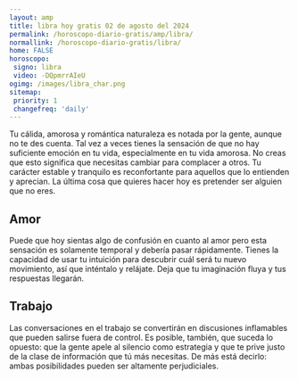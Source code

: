 ```yaml
---
layout: amp
title: libra hoy gratis 02 de agosto del 2024 
permalink: /horoscopo-diario-gratis/amp/libra/
normallink: /horoscopo-diario-gratis/libra/
home: FALSE
horoscopo:
 signo: libra
 video: -DQpmrrAIeU
ogimg: /images/libra_char.png
sitemap:
 priority: 1
 changefreq: 'daily'
---
```



Tu cálida, amorosa y romántica naturaleza es notada por la gente, aunque no te des cuenta. Tal vez a veces tienes la sensación de que no hay suficiente emoción en tu vida, especialmente en tu vida amorosa. No creas que esto significa que necesitas cambiar para complacer a otros. Tu carácter estable y tranquilo es reconfortante para aquellos que lo entienden y aprecian. La última cosa que quieres hacer hoy es pretender ser alguien que no eres.

## Amor

Puede que hoy sientas algo de confusión en cuanto al amor pero esta sensación es solamente temporal y debería pasar rápidamente. Tienes la capacidad de usar tu intuición para descubrir cuál será tu nuevo movimiento, así que inténtalo y relájate. Deja que tu imaginación fluya y tus respuestas llegarán.

## Trabajo

Las conversaciones en el trabajo se convertirán en discusiones inflamables que pueden salirse fuera de control. Es posible, también, que suceda lo opuesto: que la gente apele al silencio como estrategia y que te prive justo de la clase de información que tú más necesitas. De más está decirlo: ambas posibilidades pueden ser altamente perjudiciales.